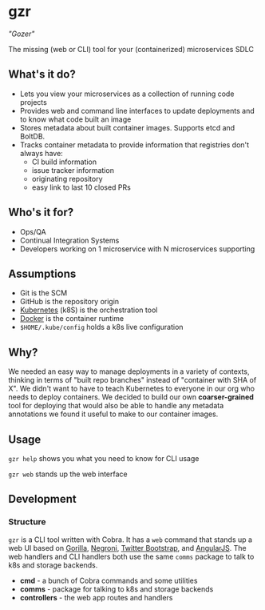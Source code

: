 # gzr

*"Gozer"*

The missing (web or CLI) tool for your (containerized) microservices SDLC

## What's it do?

* Lets you view your microservices as a collection of running code projects
* Provides web and command line interfaces to update deployments and to know what code built an image
* Stores metadata about built container images. Supports etcd and BoltDB.
* Tracks container metadata to provide information that registries don't always have:
	* CI build information
	* issue tracker information
  * originating repository
  * easy link to last 10 closed PRs

## Who's it for?
* Ops/QA
* Continual Integration Systems
* Developers working on 1 microservice with N microservices supporting

## Assumptions
* Git is the SCM
* GitHub is the repository origin
* [Kubernetes](https://kubernetes.io) (k8S) is the orchestration tool
* [Docker](https://www.docker.com) is the container runtime
* `$HOME/.kube/config` holds a k8s live configuration

## Why?
We needed an easy way to manage deployments in a variety of contexts, thinking in terms of "built repo branches" instead of "container with SHA of X". We didn't want to have to teach Kubernetes to everyone in our org who needs to deploy containers. We decided to build our own **coarser-grained** tool for deploying that would also be able to handle any metadata annotations we found it useful to make to our container images.

## Usage
`gzr help` shows you what you need to know for CLI usage

`gzr web` stands up the web interface


## Development

### Structure
`gzr` is a CLI tool written with Cobra. It has a `web` command that stands up a web UI based on [Gorilla](http://www.gorillatoolkit.org), [Negroni](https://github.com/urfave/negroni), [Twitter Bootstrap](http://getbootstrap.com), and [AngularJS](https://angularjs.org). The web handlers and CLI handlers both use the same `comms` package to talk to k8s and storage backends.


* **cmd** - a bunch of Cobra commands and some utilities
* **comms** - package for talking to k8s and storage backends
* **controllers** - the web app routes and handlers
